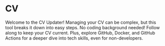 # CV
Welcome to the CV Updater! 
Managing your CV can be complex, but this tool breaks it down into easy steps. No coding background needed! Follow along to keep your CV current. Plus, explore GitHub, Docker, and GitHub Actions for a deeper dive into tech skills, even for non-developers.